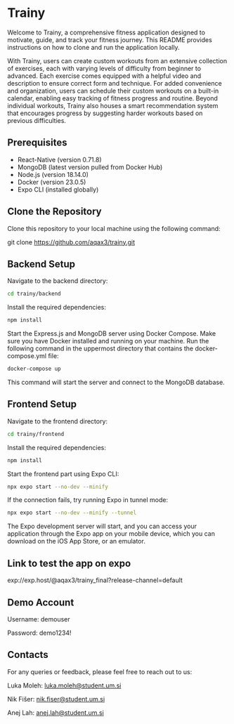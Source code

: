 # Trainy

Welcome to Trainy, a comprehensive fitness application designed to motivate, guide, and track your fitness journey. This README provides instructions on how to clone and run the application locally.

With Trainy, users can create custom workouts from an extensive collection of exercises, each with varying levels of difficulty from beginner to advanced. Each exercise comes equipped with a helpful video and description to ensure correct form and technique. For added convenience and organization, users can schedule their custom workouts on a built-in calendar, enabling easy tracking of fitness progress and routine. Beyond individual workouts, Trainy also houses a smart recommendation system that encourages progress by suggesting harder workouts based on previous difficulties.

## Prerequisites

- React-Native (version 0.71.8)
- MongoDB (latest version pulled from Docker Hub)
- Node.js (version 18.14.0)
- Docker (version 23.0.5)
- Expo CLI (installed globally)

## Clone the Repository

Clone this repository to your local machine using the following command:

git clone https://github.com/aqax3/trainy.git

## Backend Setup
Navigate to the backend directory:
```bash
cd trainy/backend
```
Install the required dependencies:
```bash
npm install
```
Start the Express.js and MongoDB server using Docker Compose. Make sure you have Docker installed and running on your machine. Run the following command in the uppermost directory that contains the docker-compose.yml file:
```bash
docker-compose up
```
This command will start the server and connect to the MongoDB database.

## Frontend Setup
Navigate to the frontend directory:
```bash
cd trainy/frontend
```
Install the required dependencies:
```bash
npm install
```
Start the frontend part using Expo CLI:
```bash
npx expo start --no-dev --minify
```
If the connection fails, try running Expo in tunnel mode:
```bash
npx expo start --no-dev --minify --tunnel
```
The Expo development server will start, and you can access your application through the Expo app on your mobile device, which you can download on the iOS App Store, or an emulator.

## Link to test the app on expo

exp://exp.host/@aqax3/trainy_final?release-channel=default

## Demo Account

Username: demouser

Password: demo1234!

## Contacts

For any queries or feedback, please feel free to reach out to us:

Luka Moleh: luka.moleh@student.um.si

Nik Fišer: nik.fiser@student.um.si

Anej Lah: anej.lah@student.um.si
